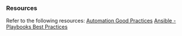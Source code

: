 
### Resources

Refer to the following resources: 
[Automation Good Practices](https://redhat-cop.github.io/automation-good-practices/)
[Ansible - Playbooks Best Practices](https://docs.ansible.com/ansible/2.8/user_guide/playbooks_best_practices.html)